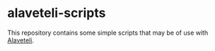 # alaveteli-scripts

This repository contains some simple scripts that may be of use with
[Alaveteli](https://github.com/mysociety/alaveteli).
